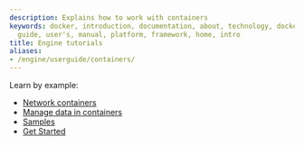 ```yaml
---
description: Explains how to work with containers
keywords: docker, introduction, documentation, about, technology, docker.io, user,
  guide, user's, manual, platform, framework, home, intro
title: Engine tutorials
aliases:
- /engine/userguide/containers/
---
```


Learn by example:

* [Network containers](networkingcontainers.md)
* [Manage data in containers](../../storage/volumes.md)
* [Samples](../../samples/index.md)
* [Get Started](../../get-started/index.md)
